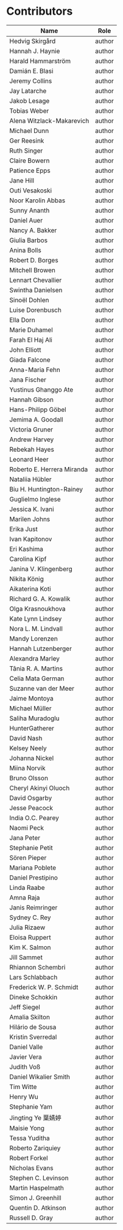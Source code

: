 # Contributors

Name | Role
 --- | --- 
Hedvig Skirgård | author
Hannah J. Haynie | author
Harald Hammarström | author
Damián E. Blasi | author
Jeremy Collins | author
Jay Latarche | author
Jakob Lesage | author
Tobias Weber | author
Alena Witzlack-Makarevich | author
Michael Dunn | author
Ger Reesink | author
Ruth Singer | author
Claire Bowern | author
Patience Epps | author
Jane Hill | author
Outi Vesakoski | author
Noor Karolin Abbas | author
Sunny Ananth | author
Daniel Auer | author
Nancy A. Bakker | author
Giulia Barbos | author
Anina Bolls | author
Robert D. Borges | author
Mitchell Browen | author
Lennart Chevallier | author
Swintha Danielsen | author
Sinoël Dohlen | author
Luise Dorenbusch | author
Ella Dorn | author
Marie Duhamel | author
Farah El Haj Ali | author
John Elliott | author
Giada Falcone | author
Anna-Maria Fehn | author
Jana Fischer | author
Yustinus Ghanggo Ate | author
Hannah Gibson | author
Hans-Philipp Göbel | author
Jemima A. Goodall | author
Victoria Gruner | author
Andrew Harvey | author
Rebekah Hayes | author
Leonard Heer | author
Roberto E. Herrera Miranda | author
Nataliia Hübler | author
Biu H. Huntington-Rainey | author
Guglielmo Inglese | author
Jessica K. Ivani | author
Marilen Johns | author
Erika Just | author
Ivan Kapitonov | author
Eri Kashima | author
Carolina Kipf | author
Janina V. Klingenberg | author
Nikita König | author
Aikaterina Koti | author
Richard G. A. Kowalik | author
Olga Krasnoukhova | author
Kate Lynn Lindsey | author
Nora  L. M. Lindvall | author
Mandy Lorenzen | author
Hannah Lutzenberger | author
Alexandra Marley | author
Tânia R. A. Martins | author
Celia Mata German | author
Suzanne van der Meer | author
Jaime Montoya | author
Michael Müller | author
Saliha Muradoglu | author
 HunterGatherer | author
David Nash | author
Kelsey Neely | author
Johanna Nickel | author
Miina Norvik | author
Bruno Olsson | author
Cheryl Akinyi Oluoch | author
David Osgarby | author
Jesse Peacock | author
India O.C. Pearey | author
Naomi Peck | author
Jana Peter | author
Stephanie Petit | author
Sören Pieper | author
Mariana Poblete | author
Daniel Prestipino | author
Linda Raabe | author
Amna Raja | author
Janis Reimringer | author
Sydney C. Rey | author
Julia Rizaew | author
Eloisa Ruppert | author
Kim K. Salmon | author
Jill Sammet | author
Rhiannon Schembri | author
Lars Schlabbach | author
Frederick W. P. Schmidt | author
Dineke Schokkin | author
Jeff Siegel | author
Amalia Skilton | author
Hilário de Sousa | author
Kristin Sverredal | author
Daniel Valle | author
Javier Vera | author
Judith Voß | author
Daniel Wikalier Smith | author
Tim Witte | author
Henry Wu | author
Stephanie Yam | author
Jingting Ye 葉婧婷 | author
Maisie Yong | author
Tessa Yuditha | author
Roberto Zariquiey | author
Robert Forkel | author
Nicholas Evans | author
Stephen C. Levinson | author
Martin Haspelmath | author
Simon J. Greenhill | author
Quentin D. Atkinson | author
Russell D. Gray | author
